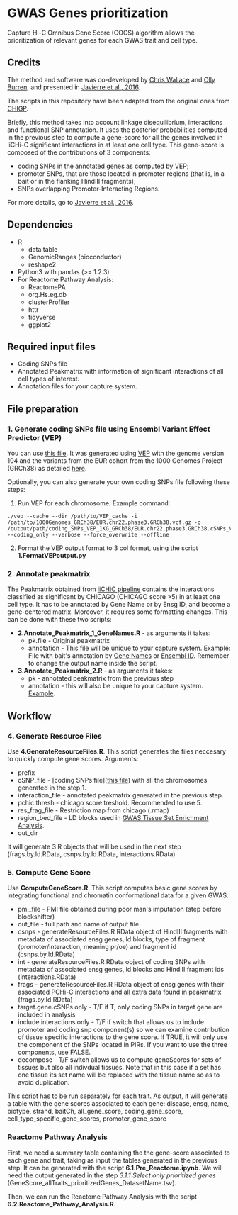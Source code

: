 # GWAS Genes prioritization
Capture Hi-C Omnibus Gene Score (COGS) algorithm allows the prioritization of relevant genes for each GWAS trait and cell type.

## Credits
The method and software was co-developed by [Chris Wallace](http://chr1swallace.github.io/) and [Olly Burren](http://ollyburren.github.io/), and presented in [Javierre et al., 2016](https://doi.org/10.1016/j.cell.2016.09.037).

The scripts in this repository have been adapted from the original ones from [CHIGP](https://github.com/ollyburren/CHIGP).


Briefly, this method takes into account linkage disequilibrium, interactions and functional SNP annotation. It uses the posterior probabilities computed in the previous step to compute a gene-score for all the genes involved in liCHi-C significant interactions in at least one cell type. This gene-score is composed of the contributions of 3 components: 
* coding SNPs in the annotated genes as computed by VEP; 
* promoter SNPs, that are those located in promoter regions (that is, in a bait or in the flanking HindIII fragments); 
* SNPs overlapping Promoter-Interacting Regions.

For more details, go to [Javierre et al., 2016](https://doi.org/10.1016/j.cell.2016.09.037).

## Dependencies
* R
  * data.table
  * GenomicRanges (bioconductor)
  * reshape2
* Python3 with pandas (>= 1.2.3)
* For Reactome Pathway Analysis:
  * ReactomePA
  * org.Hs.eg.db
  * clusterProfiler
  * httr
  * tidyverse
  * ggplot2

## Required input files
* Coding SNPs file
* Annotated Peakmatrix with information of significant interactions of all cell types of interest.
* Annotation files for your capture system.


## File preparation
### 1. Generate coding SNPs file using Ensembl Variant Effect Predictor (VEP)
You can use [this file](https://carrerasresearch-my.sharepoint.com/:t:/g/personal/plopez_carrerasresearch_org/EZeqg2w41yJOre19s2pnHZMBoH-Pihz43eYEVdJuf_cBSA?e=65ZsT2). It was generated using [VEP](https://www.ensembl.org/info/docs/tools/vep/index.html) with the genome version 104 and the variants from the EUR cohort from the 1000 Genomes Project (GRCh38) as detailed [here](https://github.com/JavierreLab/liCHiC/tree/main/6.GWAS%20imputation). 

Optionally, you can also generate your own coding SNPs file following these steps:
1. Run VEP for each chromosome. Example command:
```
./vep --cache --dir /path/to/VEP_cache -i /path/to/1000Genomes_GRCh38/EUR.chr22.phase3.GRCh38.vcf.gz -o /output/path/coding_SNPs_VEP_1KG_GRCh38/EUR.chr22.phase3.GRCh38.cSNPs_VEP.txt --coding_only --verbose --force_overwrite --offline
```
2. Format the VEP output format to 3 col format, using the script **1.FormatVEPoutput.py**

### 2. Annotate peakmatrix
The Peakmatrix obtained from [liCHiC pipeline](https://github.com/JavierreLab/liCHiC/tree/main/1.liCHiC%20Processing) contains the interactions classified as significant by CHICAGO (CHICAGO score >5) in at least one cell type. It has to be annotated by Gene Name or by Ensg ID, and become a gene-centered matrix. Moreover, it requires some formatting changes. This can be done with these two scripts: 
* **2.Annotate_Peakmatrix_1_GeneNames.R** - as arguments it takes:
  * pk.file - Original peakmatrix
  * annotation - This file will be unique to your capture system. Example: File with bait's annotation by [Gene Names](https://carrerasresearch-my.sharepoint.com/:u:/g/personal/plopez_carrerasresearch_org/EST6A-ksn_lOtzkB6W9y1DIBDPqsHlR9AqFHC-GJ356iZg?e=6fXder) or [Ensembl ID](https://carrerasresearch-my.sharepoint.com/:u:/g/personal/plopez_carrerasresearch_org/EbeWZMBtpHpJlHxDpkWdor4BDVSUa_Z22HT6UfgjUqWNew?e=Ip58Ot). 
  Remember to change the output name inside the script.
* **3.Annotate_Peakmatrix_2.R** - as arguments it takes:
  * pk - annotated peakmatrix from the previous step
  * annotation - this will also be unique to your capture system. [Example](https://carrerasresearch-my.sharepoint.com/:t:/g/personal/plopez_carrerasresearch_org/EemaI8jhNjVCjK_aw7V3z4oBMqYL6FFJgHGL99DuPhHCkg?e=iGejla). 

## Workflow
### 4. Generate Resource Files
Use **4.GenerateResourceFiles.R**. This script generates the files neccesary to quickly compute gene scores.
Arguments:
* prefix
* cSNP_file - [coding SNPs file]([this file](https://carrerasresearch-my.sharepoint.com/:t:/g/personal/plopez_carrerasresearch_org/EZeqg2w41yJOre19s2pnHZMBoH-Pihz43eYEVdJuf_cBSA?e=65ZsT2)) with all the chromosomes generated in the step 1.
* interaction_file - annotated peakmatrix generated in the previous step.
* pchic.thresh - chicago score treshold. Recommended to use 5.
* res_frag_file - Restriction map from chicago (.rmap)
* region_bed_file - LD blocks used in [GWAS Tissue Set Enrichment Analysis](https://github.com/JavierreLab/liCHiC/tree/main/6.GWAS%20imputation).
* out_dir

It will generate 3 R objects that will be used in the next step (frags.by.ld.RData, csnps.by.ld.RData, interactions.RData)

### 5. Compute Gene Score
Use **ComputeGeneScore.R**. This script computes basic gene scores by integrating functional and chromatin conformational data for a given GWAS.
* pmi_file - PMI file obtained during poor man's imputation (step before blockshifter)
* out_file - full path and name of output file
* csnps - generateResourceFiles.R RData object of HindIII fragments with metadata of associated ensg genes, ld blocks, type of fragment (promoter/interaction, meaning pr/oe) and fragment id (csnps.by.ld.RData)
* int - generateResourceFiles.R RData object of coding SNPs with metadata of associated ensg genes, ld blocks and HindIII fragment ids (interactions.RData)
* frags - generateResourceFiles.R RData object of ensg genes with their associated PCHi-C interactions and all extra data found in peakmatrix (frags.by.ld.RData)
* target.gene.cSNPs.only - T/F if T, only coding SNPs in target gene are included in analysis
* include.interactions.only - T/F if switch that allows us to include promoter and coding snp component(s) so we can examine contribution of tissue specific interactions to the gene score. If TRUE, it will only use the component of the SNPs located in PIRs. If you want to use the three components, use FALSE.
* decompose  - T/F switch allows us to compute geneScores for sets of tissues but also all indivdual tissues. Note that in this case if a set has one tissue its set name will be replaced with the tissue name so as to avoid duplication.

This script has to be run separately for each trait. As output, it will generate a table with the gene scores associated to each gene:
disease, ensg, name, biotype, strand, baitCh, all_gene_score, coding_gene_score, cell_type_specific_gene_scores, promoter_gene_score	

### Reactome Pathway Analysis
First, we need a summary table containing the the gene-score associated to each gene and trait, taking as input the tables generated in the previous step. It can be generated with the script **6.1.Pre_Reactome.ipynb**. We will need the output generated in the step *3.1.1 Select only prioritized genes* (GeneScore_allTraits_prioritizedGenes_DatasetName.tsv).

Then, we can run the Reactome Pathway Analysis with the script **6.2.Reactome_Pathway_Analysis.R**.
